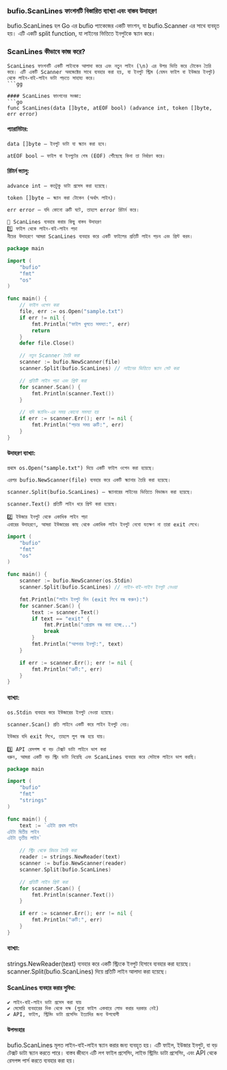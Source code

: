 ### bufio.ScanLines ফাংশনটি বিস্তারিত ব্যাখ্যা এবং বাস্তব উদাহরণ
bufio.ScanLines হল Go এর bufio প্যাকেজের একটি ফাংশন, যা bufio.Scanner এর সাথে ব্যবহৃত হয়। এটি একটি split function, যা লাইনের ভিত্তিতে ইনপুটকে স্ক্যান করে।

### ScanLines কীভাবে কাজ করে?
```
ScanLines ফাংশনটি একটি লাইনকে আলাদা করে এবং নতুন লাইন (\n) এর উপর ভিত্তি করে টোকেন তৈরি করে। এটি একটি Scanner অবজেক্টের সাথে ব্যবহার করা হয়, যা ইনপুট স্ট্রিম (যেমন ফাইল বা ইউজার ইনপুট) থেকে লাইন-বাই-লাইন ডাটা পড়তে সাহায্য করে।
```gg

#### ScanLines ফাংশনের সংজ্ঞা:
```go
func ScanLines(data []byte, atEOF bool) (advance int, token []byte, err error)
```
#### প্যারামিটার:
```
data []byte – ইনপুট ডাটা যা স্ক্যান করা হবে।

atEOF bool – ফাইল বা ইনপুটের শেষ (EOF) পৌঁছেছে কিনা তা নির্ধারণ করে।
```
#### রিটার্ন ভ্যালু:
```
advance int – কতটুকু ডাটা প্রসেস করা হয়েছে।

token []byte – স্ক্যান করা টোকেন (অর্থাৎ লাইন)।

err error – যদি কোনো ত্রুটি ঘটে, তাহলে error রিটার্ন করে।

🎯 ScanLines ব্যবহার করার কিছু বাস্তব উদাহরণ
1️⃣ ফাইল থেকে লাইন-বাই-লাইন পড়া
নীচের উদাহরণে আমরা ScanLines ব্যবহার করে একটি ফাইলের প্রতিটি লাইন পড়ব এবং প্রিন্ট করব।
```
```go
package main

import (
	"bufio"
	"fmt"
	"os"
)

func main() {
	// ফাইল ওপেন করা
	file, err := os.Open("sample.txt")
	if err != nil {
		fmt.Println("ফাইল খুলতে সমস্যা:", err)
		return
	}
	defer file.Close()

	// নতুন Scanner তৈরি করা
	scanner := bufio.NewScanner(file)
	scanner.Split(bufio.ScanLines) // লাইনের ভিত্তিতে স্ক্যান সেট করা

	// প্রতিটি লাইন পড়া এবং প্রিন্ট করা
	for scanner.Scan() {
		fmt.Println(scanner.Text())
	}

	// যদি স্ক্যানিং-এর সময় কোনো সমস্যা হয়
	if err := scanner.Err(); err != nil {
		fmt.Println("পড়ার সময় ত্রুটি:", err)
	}
}
```
#### উদাহরণ ব্যাখ্যা:
```
প্রথমে os.Open("sample.txt") দিয়ে একটি ফাইল ওপেন করা হয়েছে।

এরপর bufio.NewScanner(file) ব্যবহার করে একটি স্ক্যানার তৈরি করা হয়েছে।

scanner.Split(bufio.ScanLines) – স্ক্যানারের লাইনের ভিত্তিতে বিভাজন করা হয়েছে।

scanner.Text() প্রতিটি লাইন ধরে প্রিন্ট করা হয়েছে।

2️⃣ ইউজার ইনপুট থেকে একাধিক লাইন পড়া
এবারের উদাহরণে, আমরা ইউজারের কাছ থেকে একাধিক লাইন ইনপুট নেবো যতক্ষণ না তারা exit লেখে।
```
```go
import (
	"bufio"
	"fmt"
	"os"
)

func main() {
	scanner := bufio.NewScanner(os.Stdin)
	scanner.Split(bufio.ScanLines) // লাইন-বাই-লাইন ইনপুট নেওয়া

	fmt.Println("লাইন ইনপুট দিন (exit লিখে বন্ধ করুন):")
	for scanner.Scan() {
		text := scanner.Text()
		if text == "exit" {
			fmt.Println("প্রোগ্রাম বন্ধ করা হচ্ছে...")
			break
		}
		fmt.Println("আপনার ইনপুট:", text)
	}

	if err := scanner.Err(); err != nil {
		fmt.Println("ত্রুটি:", err)
	}
}
```
#### ব্যাখ্যা:
```
os.Stdin ব্যবহার করে ইউজারের ইনপুট নেওয়া হয়েছে।

scanner.Scan() প্রতি লাইনে একটি করে লাইন ইনপুট নেয়।

ইউজার যদি exit লিখে, তাহলে লুপ বন্ধ হয়ে যায়।

3️⃣ API রেসপন্স বা বড় টেক্সট ডাটা লাইনে ভাগ করা
ধরুন, আমরা একটি বড় স্ট্রিং ডাটা নিয়েছি এবং ScanLines ব্যবহার করে সেটাকে লাইনে ভাগ করছি।
```
```go
package main

import (
	"bufio"
	"fmt"
	"strings"
)

func main() {
	text := `এইটা প্রথম লাইন
এইটা দ্বিতীয় লাইন
এইটা তৃতীয় লাইন`

	// স্ট্রিং থেকে রিডার তৈরি করা
	reader := strings.NewReader(text)
	scanner := bufio.NewScanner(reader)
	scanner.Split(bufio.ScanLines)

	// প্রতিটি লাইন প্রিন্ট করা
	for scanner.Scan() {
		fmt.Println(scanner.Text())
	}

	if err := scanner.Err(); err != nil {
		fmt.Println("ত্রুটি:", err)
	}
}
```
#### ব্যাখ্যা:

strings.NewReader(text) ব্যবহার করে একটি স্ট্রিংকে ইনপুট হিসাবে ব্যবহার করা হয়েছে।
scanner.Split(bufio.ScanLines) দিয়ে প্রতিটি লাইন আলাদা করা হয়েছে।

#### ScanLines ব্যবহার করার সুবিধা:
```
✔ লাইন-বাই-লাইন ডাটা প্রসেস করা যায়
✔ মেমোরি ব্যবহারের দিক থেকে দক্ষ (পুরো ফাইল একবারে লোড করার দরকার নেই)
✔ API, ফাইল, স্ট্রিমিং ডাটা প্রসেসিং ইত্যাদির জন্য উপযোগী
```
#### উপসংহার
bufio.ScanLines মূলত লাইন-বাই-লাইন স্ক্যান করার জন্য ব্যবহৃত হয়।
এটি ফাইল, ইউজার ইনপুট, বা বড় টেক্সট ডাটা স্ক্যান করতে পারে।
বাস্তব জীবনে এটি লগ ফাইল প্রসেসিং, লাইভ স্ট্রিমিং ডাটা প্রসেসিং, এবং API থেকে রেসপন্স পার্স করতে ব্যবহার করা হয়।
